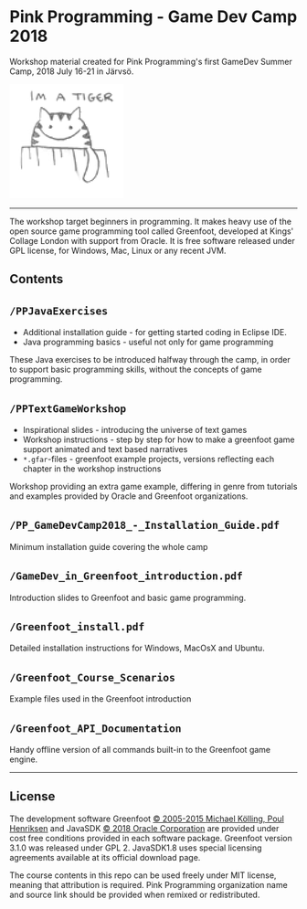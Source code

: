# Pink Programming - Game Dev Camp 2018

Workshop material created for Pink Programming's first GameDev Summer Camp, 2018 July 16-21 in Järvsö. 

![tiger camp mascot](codetiger.gif)

 ----

The workshop target beginners in programming. It makes heavy use of the open source game programming tool called Greenfoot, developed at Kings' Collage London with support from Oracle. It is free software released under GPL license, for Windows, Mac, Linux or any recent JVM.

## Contents 

## `/PPJavaExercises`

* Additional installation guide - for getting started coding in Eclipse IDE. 
* Java programming basics - useful not only for game programming

These Java exercises to be introduced halfway through the camp, in order to support basic programming skills, without the concepts of game programming. 

## `/PPTextGameWorkshop`

* Inspirational slides - introducing the universe of text games
* Workshop instructions - step by step for how to make a greenfoot game support animated and text based narratives
* `*.gfar`-files - greenfoot example projects, versions reflecting each chapter in the workshop instructions

Workshop providing an extra game example, differing in genre from tutorials and examples provided by Oracle and Greenfoot organizations. 

## `/PP_GameDevCamp2018_-_Installation_Guide.pdf`

Minimum installation guide covering the whole camp

## `/GameDev_in_Greenfoot_introduction.pdf`

Introduction slides to Greenfoot and basic game programming. 

## `/Greenfoot_install.pdf`

Detailed installation instructions for Windows, MacOsX and Ubuntu. 

## `/Greenfoot_Course_Scenarios`

Example files used in the Greenfoot introduction

## `/Greenfoot_API_Documentation` 

Handy offline version of all commands built-in to the Greenfoot game engine. 

----

## License

The development software Greenfoot [© 2005-2015 Michael Kölling, Poul Henriksen](https://www.greenfoot.org) and JavaSDK [© 2018 Oracle Corporation](https://www.oracle.com/javase) are provided under cost free conditions provided in each software package. Greenfoot version 3.1.0 was released under GPL 2. JavaSDK1.8 uses special licensing agreements available at its official download page. 

The course contents in this repo can be used freely under MIT license, meaning that attribution is required. Pink Programming organization name and source link should be provided when remixed or redistributed. 

